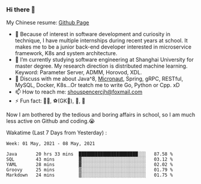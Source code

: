 ### Hi there 👋

My Chinese resume: [Github Page](https://spencercjh.github.io/resume/)

- 🔭 Because of interest in software development and curiosity in technique, I have multiple internships during recent years at school. It makes me to be a junior back-end developer interested in microservice framework, K8s and system architecture.
- 🌱 I’m currently studying software engineering at Shanghai University for master degree. My research direction is distributed machine learning. Keyword: Parameter Server, ADMM, Horovod, XDL.
- 💬 Discuss with me about Java^8, [Micronaut](http://micronaut.io/), Spring, gRPC, RESTful, MySQL, Docker, K8s...Or teatch me to write Go, Python or Cpp. xD
- 📫 How to reach me: shouspencercjh@foxmail.com
- ⚡ Fun fact: 🚴‍♂️, ⚽(GK🥅), 🏓, 🏸

Now I am bothered by the tedious and boring affairs in school, so I am much less active on Github and coding.😭

Wakatime (Last 7 Days from Yesterday) :

<!--START_SECTION:waka-->
```text
Week: 01 May, 2021 - 08 May, 2021

Java       20 hrs 33 mins  ██████████████████████░░░   87.58 % 
SQL        43 mins         ▓░░░░░░░░░░░░░░░░░░░░░░░░   03.12 % 
YAML       28 mins         ▓░░░░░░░░░░░░░░░░░░░░░░░░   02.02 % 
Groovy     25 mins         ▒░░░░░░░░░░░░░░░░░░░░░░░░   01.79 % 
Markdown   24 mins         ▒░░░░░░░░░░░░░░░░░░░░░░░░   01.75 % 
```
<!--END_SECTION:waka-->
